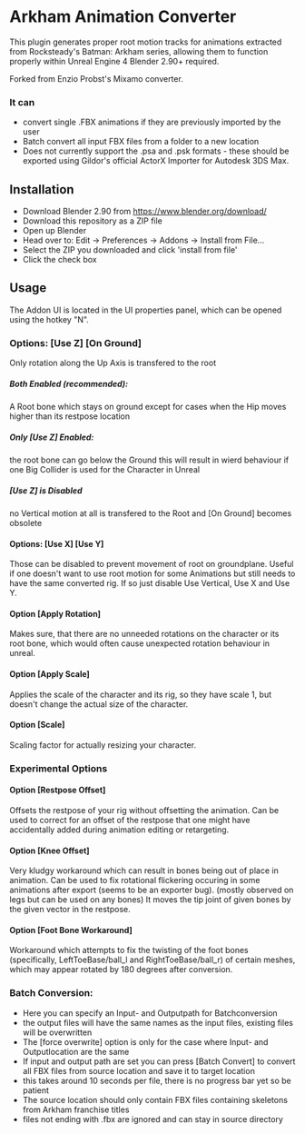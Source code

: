 # Arkham Animation Converter
This plugin generates proper root motion tracks for animations extracted from Rocksteady's Batman: Arkham series, allowing them to function properly within Unreal Engine 4
Blender 2.90+ required.

Forked from Enzio Probst's Mixamo converter.

### It can
* convert single .FBX animations if they are previously imported by the user
* Batch convert all input FBX files from a folder to a new location
* Does not currently support the .psa and .psk formats - these should be exported using Gildor's official ActorX Importer for Autodesk 3DS Max.

## Installation
* Download Blender 2.90 from https://www.blender.org/download/
* Download this repository as a ZIP file
* Open up Blender
* Head over to: Edit -> Preferences -> Addons -> Install from File...
* Select the ZIP you downloaded and click 'install from file'
* Click the check box

## Usage
The Addon UI is located in the UI properties panel, which can be opened using the hotkey "N".

### Options: [Use Z] [On Ground]
Only rotation along the Up Axis is transfered to the root
##### Both Enabled (recommended):
A Root bone which stays on ground except for cases when the Hip moves higher than its restpose location
##### Only [Use Z] Enabled:
the root bone can go below the Ground
this will result in wierd behaviour if one Big Collider is used for the Character in Unreal
##### [Use Z] is Disabled
no Vertical motion at all is transfered to the Root and [On Ground] becomes obsolete

#### Options: [Use X] [Use Y]
Those can be disabled to prevent movement of root on groundplane.
Useful if one doesn't want to use root motion for some Animations but still needs to have the same converted rig. If so just disable Use Vertical, Use X and Use Y.

#### Option [Apply Rotation]
Makes sure, that there are no unneeded rotations on the character or its root bone, which would often cause unexpected rotation behaviour in unreal.

#### Option [Apply Scale]
Applies the scale of the character and its rig, so they have scale 1, but doesn't change the actual size of the character.

#### Option [Scale]
Scaling factor for actually resizing your character.

### Experimental Options

#### Option [Restpose Offset]
Offsets the restpose of your rig without offsetting the animation. Can be used to correct for an offset of the restpose that one might have accidentally added during animation editing or retargeting.

#### Option [Knee Offset]
Very kludgy workaround which can result in bones being out of place in animation.
Can be used to fix rotational flickering occuring in some animations after export (seems to be an exporter bug). (mostly observed on legs but can be used on any bones)
It moves the tip joint of given bones by the given vector in the restpose.

#### Option [Foot Bone Workaround]
Workaround which attempts to fix the twisting of the foot bones (specifically, LeftToeBase/ball_l and RightToeBase/ball_r) of certain meshes,
which may appear rotated by 180 degrees after conversion.

### Batch Conversion:
* Here you can specify an Input- and Outputpath for Batchconversion
* the output files will have the same names as the input files, existing files will be overwritten
* The [force overwrite] option is only for the case where Input- and Outputlocation are the same
* If input and output path are set you can press [Batch Convert] to convert all FBX files from source location and save it to target location
* this takes around 10 seconds per file, there is no progress bar yet so be patient
* The source location should only contain FBX files containing skeletons from Arkham franchise titles
* files not ending with .fbx are ignored and can stay in source directory
